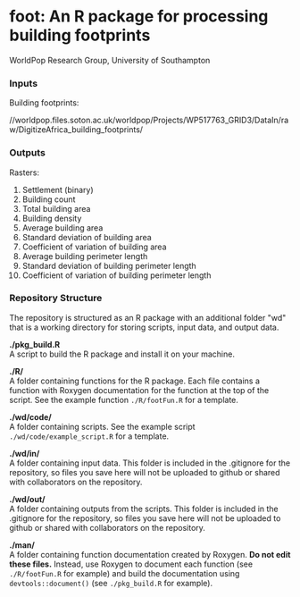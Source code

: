 # foot: An R package for processing building footprints
WorldPop Research Group, University of Southampton

### Inputs
Building footprints:  

//worldpop.files.soton.ac.uk/worldpop/Projects/WP517763_GRID3/DataIn/raw/DigitizeAfrica_building_footprints/

### Outputs
Rasters:  

1. Settlement (binary)
2. Building count
3. Total building area
5. Building density
4. Average building area
5. Standard deviation of building area
6. Coefficient of variation of building area
7. Average building perimeter length
8. Standard deviation of building perimeter length
9. Coefficient of variation of building perimeter length

### Repository Structure
The repository is structured as an R package with an additional folder "wd" that is a working directory for storing scripts, input data, and output data.

**./pkg_build.R**  
A script to build the R package and install it on your machine.

**./R/**  
A folder containing functions for the R package. Each file contains a function with Roxygen documentation for the function at the top of the script. See the example function `./R/footFun.R` for a template.

**./wd/code/**  
A folder containing scripts. See the example script `./wd/code/example_script.R` for a template.

**./wd/in/**  
A folder containing input data. This folder is included in the .gitignore for the repository, so files you save here will not be uploaded to github or shared with collaborators on the repository.

**./wd/out/**  
A folder containing outputs from the scripts. This folder is included in the .gitignore for the repository, so files you save here will not be uploaded to github or shared with collaborators on the repository.

**./man/**  
A folder containing function documentation created by Roxygen. **Do not edit these files.** Instead, use Roxygen to document each function (see `./R/footFun.R` for example) and build the documentation using `devtools::document()` (see `./pkg_build.R` for example).
